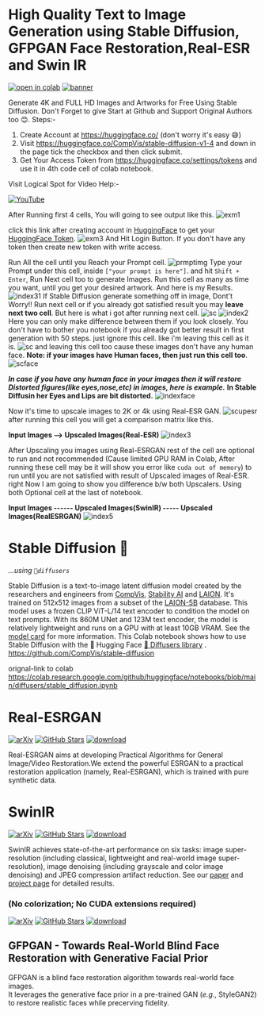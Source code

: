 # **High Quality Text to Image Generation using Stable Diffusion, GFPGAN Face Restoration,Real-ESR and Swin IR**

[![open in colab](https://colab.research.google.com/assets/colab-badge.svg)](https://colab.research.google.com/github/HemantKArya/HqStableDiffusionColab/blob/main/HighQuality_Text2Image_Stable_Diffusion_ls.ipynb)
[![banner](./doc/bannerls.jpg)](https://www.instagram.com/iamhemantindia)

Generate 4K and FULL HD Images and Artworks for Free Using Stable Diffusion. Don't Forget to give Start at Github and Support Original Authors too 😊.
Steps:-
1. Create Account at https://huggingface.co/ (don't worry it's easy 😅)
2. Visit https://huggingface.co/CompVis/stable-diffusion-v1-4 and down in the page tick the checkbox and then click submit.
3. Get Your Access Token from https://huggingface.co/settings/tokens and use it in 4th code cell of colab notebook.

Visit Logical Spot for Video Help:-

 [![YouTube](https://img.shields.io/badge/YouTube-%23FF0000.svg?style=for-the-badge&logo=YouTube&logoColor=white)](https://www.youtube.com/c/LogicalSpot)
 
 After Running first 4 cells, You will going to see output like this.
![exm1](./doc/sc7.png)

click this link after creating account in [HuggingFace](https://huggingface.co/) to get your [HuggingFace Token](https://huggingface.co/settings/tokens). 
![exm3](./doc/sc8.png)
And Hit Login Button. If you don't have any token then create new token with write access.

Run All the cell until you Reach your Prompt cell.
![prmptimg](./doc/sc9.png)
Type your Prompt under this cell, inside ``["your prompt is here"]``. and hit ``Shift + Enter``, Run Next cell too to generate Images.
Run this cell as many as time you want, until you get your desired artwork. And here is my Results.
![index31](./doc/index31.png)
If Stable Diffusion generate something off in image, Dont't Worry!! Run next cell or if you already got satisfied result you may **leave next two cell**. But here is what i got after running next cell.
![sc](./doc/sc2.png)
![index2](./doc/index32.png)
Here you can only make difference between them if you look closely. You don't have to bother you notebook if you already got better result in first generation with 50 steps. just ignore this cell.
like i'm leaving this cell as it is.
![sc](./doc/sc10.png)
and leaving this cell too cause these images don't have any human face. **Note: if your images have Human faces, then just run this cell too**.
![scface](./doc/sc3.png)


 ***In case if you have any human face in your images then it will restore Distorted figures(like eyes,nose,etc) in images, here is example.***  **In Stable Diffusin her Eyes and Lips are bit distorted.**
 ![indexface](./doc/indexface.jpg)



Now it's time to upscale images to 2K or 4k using Real-ESR GAN.
![scupesr](./doc/sc4.png)
after running this cell you will get a comparison matrix like this.

**Input Images --> Upscaled Images(Real-ESR)**
![index3](./doc/index33.png)

After Upscaling you images using Real-ESRGAN rest of the cell are optional to run and not recommended (Cause limited GPU RAM in Colab, After running these cell may be it will show you error like ``cuda out of memory``) to run until you are not satisfied with result of Upscaled images of Real-ESR.
right Now I am going to show you difference b/w both Upscalers.
Using both Optional cell at the last of notebook.

**Input Images ------ Upscaled Images(SwinIR) ----- Upscaled Images(RealESRGAN)**
![index5](./doc/index35.png)

 
 
 # **Stable Diffusion** 🎨 
*...using `🧨diffusers`*

Stable Diffusion is a text-to-image latent diffusion model created by the researchers and engineers from [CompVis](https://github.com/CompVis), [Stability AI](https://stability.ai/) and [LAION](https://laion.ai/). It's trained on 512x512 images from a subset of the [LAION-5B](https://laion.ai/blog/laion-5b/) database. This model uses a frozen CLIP ViT-L/14 text encoder to condition the model on text prompts. With its 860M UNet and 123M text encoder, the model is relatively lightweight and runs on a GPU with at least 10GB VRAM.
See the [model card](https://huggingface.co/CompVis/stable-diffusion) for more information.
This Colab notebook shows how to use Stable Diffusion with the 🤗 Hugging Face [🧨 Diffusers library](https://github.com/huggingface/diffusers) . 
https://github.com/CompVis/stable-diffusion

orignal-link to colab https://colab.research.google.com/github/huggingface/notebooks/blob/main/diffusers/stable_diffusion.ipynb

# **Real-ESRGAN**
[![arXiv](https://img.shields.io/badge/arXiv-Paper-<COLOR>.svg)](https://arxiv.org/abs/2107.10833)
[![GitHub Stars](https://img.shields.io/github/stars/xinntao/Real-ESRGAN?style=social)](https://github.com/xinntao/Real-ESRGAN)
[![download](https://img.shields.io/github/downloads/xinntao/Real-ESRGAN/total.svg)](https://github.com/xinntao/Real-ESRGAN/releases)

Real-ESRGAN aims at developing Practical Algorithms for General Image/Video Restoration.We extend the powerful ESRGAN to a practical restoration application (namely, Real-ESRGAN), which is trained with pure synthetic data.

# **SwinIR**
[![arXiv](https://img.shields.io/badge/arXiv-Paper-<COLOR>.svg)](https://arxiv.org/abs/2108.10257)
[![GitHub Stars](https://img.shields.io/github/stars/JingyunLiang/SwinIR?style=social)](https://github.com/JingyunLiang/SwinIR)
[![download](https://img.shields.io/github/downloads/JingyunLiang/SwinIR/total.svg)](https://github.com/JingyunLiang/SwinIR/releases)

SwinIR achieves state-of-the-art performance on six tasks: image super-resolution (including classical, lightweight and real-world image super-resolution), image denoising (including grayscale and color image denoising) and JPEG compression artifact reduction. See our [paper](https://arxiv.org/abs/2108.10257) and [project page](https://github.com/JingyunLiang/SwinIR) for detailed results.

### (No colorization; No CUDA extensions required)

[![arXiv](https://img.shields.io/badge/arXiv-Paper-<COLOR>.svg)](https://arxiv.org/abs/2101.04061)
[![GitHub Stars](https://img.shields.io/github/stars/TencentARC/GFPGAN?style=social)](https://github.com/TencentARC/GFPGAN)
[![download](https://img.shields.io/github/downloads/TencentARC/GFPGAN/total.svg)](https://github.com/TencentARC/GFPGAN/releases)

## **GFPGAN** - Towards Real-World Blind Face Restoration with Generative Facial Prior

GFPGAN is a blind face restoration algorithm towards real-world face images. <br>
It leverages the generative face prior in a pre-trained GAN (*e.g.*, StyleGAN2) to restore realistic faces while precerving fidelity. <br>



